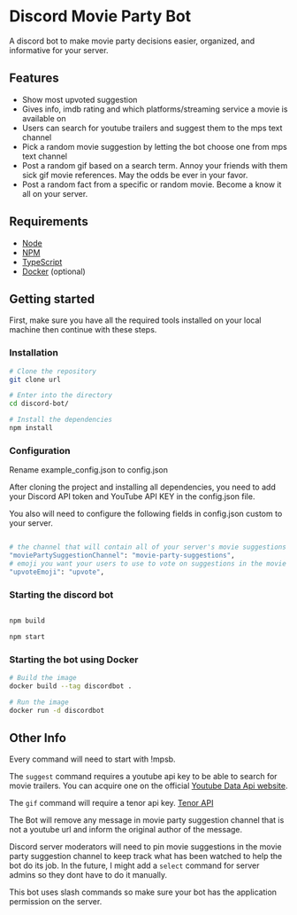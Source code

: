 # Discord Movie Party Bot

A discord bot to make movie party decisions easier, organized, and informative for your server.

## Features

- Show most upvoted suggestion
- Gives info, imdb rating and which platforms/streaming service a movie is available on
- Users can search for youtube trailers and suggest them to the mps text channel
- Pick a random movie suggestion by letting the bot choose one from mps text channel
- Post a random gif based on a search term. Annoy your friends with them sick gif movie references. May the odds be ever in your favor.
- Post a random fact from a specific or random movie. Become a know it all on your server.

## Requirements

- [Node](https://nodejs.org/en/)
- [NPM](https://www.npmjs.com/)
- [TypeScript](https://www.typescriptlang.org/)
- [Docker](https://www.docker.com/) (optional)

## Getting started

First, make sure you have all the required tools installed on your local machine then continue with these steps.

### Installation

```bash
# Clone the repository
git clone url

# Enter into the directory
cd discord-bot/

# Install the dependencies
npm install
```
### Configuration

Rename example_config.json to config.json

After cloning the project and installing all dependencies, you need to add your Discord API token and YouTube API KEY in the config.json file.


You also will need to configure the following fields in config.json custom to your server.

```bash

# the channel that will contain all of your server's movie suggestions and only suggestions.
"moviePartySuggestionChannel": "movie-party-suggestions",
# emoji you want your users to use to vote on suggestions in the movie suggestion channel
"upvoteEmoji": "upvote",
```

### Starting the discord bot

```bash

npm build

npm start
```

### Starting the bot using Docker

```bash
# Build the image
docker build --tag discordbot .

# Run the image
docker run -d discordbot
```

## Other Info

Every command will need to start with !mpsb.

The `suggest` command requires a youtube api key to be able to search for movie trailers. You can acquire one on the official [Youtube Data Api website](https://developers.google.com/youtube/v3).

The `gif` command will require a tenor api key. [Tenor API](https://tenor.com/gifapi)

The Bot will remove any message in movie party suggestion channel that is not a youtube url and inform the original author of the message.

Discord server moderators will need to pin movie suggestions in the movie party suggestion channel to keep track what has been watched to help the bot do its job. In the future, I might add a `select` command for server admins so they dont have to do it manually.

This bot uses slash commands so make sure your bot has the application permission on the server.